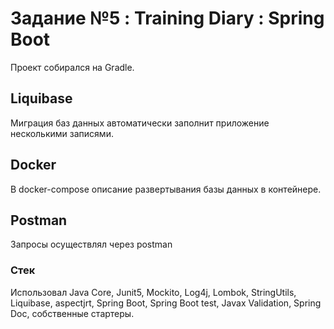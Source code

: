 # Задание №5 : Training Diary : Spring Boot

Проект собирался на Gradle.

## Liquibase
Миграция баз данных автоматически заполнит приложение несколькими записями.

## Docker
В docker-compose описание развертывания базы данных в контейнере.

## Postman
Запросы осуществлял через postman

### Стек
Использовал Java Core, Junit5, Mockito, Log4j, Lombok, StringUtils, Liquibase, aspectjrt,
Spring Boot, Spring Boot test, Javax Validation, Spring Doc, собственные стартеры.
